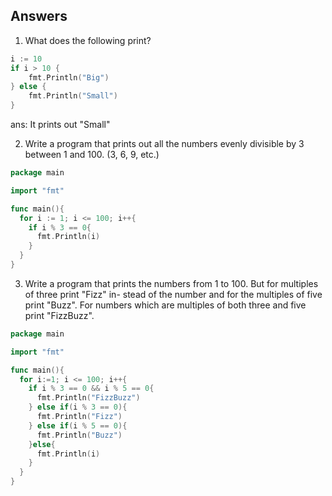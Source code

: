 ## Answers

1. What does the following print?

```go
i := 10
if i > 10 {
    fmt.Println("Big")
} else {
    fmt.Println("Small")
}
```

ans: It prints out "Small"


2. Write a program that prints out all the numbers evenly divisible by 3 between 1 and 100. (3, 6, 9, etc.)

```go
package main

import "fmt"

func main(){
  for i := 1; i <= 100; i++{
    if i % 3 == 0{
      fmt.Println(i)
    }
  }
}
```

3. Write a program that prints the numbers from 1 to 100. But for multiples of three print "Fizz" in- stead of the number and for the multiples of five print "Buzz". For numbers which are multiples of both three and five print "FizzBuzz".

```go
package main

import "fmt"

func main(){
  for i:=1; i <= 100; i++{
    if i % 3 == 0 && i % 5 == 0{
      fmt.Println("FizzBuzz")
    } else if(i % 3 == 0){
      fmt.Println("Fizz")
    } else if(i % 5 == 0){
      fmt.Println("Buzz")
    }else{
      fmt.Println(i)
    }
  }
}
```
